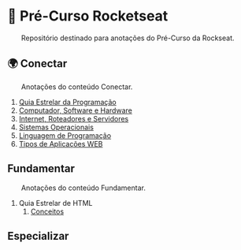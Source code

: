 # 🚀 Pré-Curso Rocketseat 

&emsp;&emsp;Repositório destinado para anotações do Pré-Curso da Rockseat.  

## 🌍 Conectar 

&emsp;&emsp;Anotações do conteúdo Conectar. 

1. [Quia Estrelar da Programação](conectar/QuiaEstrelarDaProgramacao.md)
1. [Computador, Software e Hardware](conectar/PcSoftwareHardware.md)
1. [Internet, Roteadores e Servidores](conectar/InternetRoteadoresServidores.md)
1. [Sistemas Operacionais](conectar/SO.md)
1. [Linguagem de Programação](conectar/LinguagemDeProgramacao.md)
1. [Tipos de Aplicações WEB](conectar/TiposAplicacoesWEB.md)

## Fundamentar 

&emsp;&emsp;Anotações do conteúdo Fundamentar. 

1. Quia Estrelar de HTML
    1. [Conceitos](fundamentar/GuiaEstrelarHTML/Conceitos.md)

## Especializar

